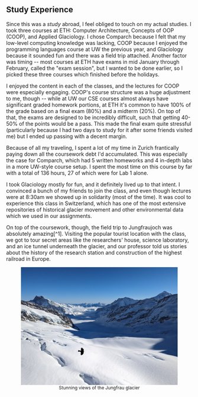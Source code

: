 ## Study Experience

Since this was a *study* abroad, I feel obliged to touch on my actual studies. I took three courses at ETH: Computer Architecture, Concepts of OOP (COOP), and Applied Glaciology.
I chose Comparch because I felt that my low-level computing knowledge was lacking, COOP because I enjoyed the programming languages course at UW the previous year, and Glaciology because it sounded fun and there was a field trip attached.
Another factor was timing -- most courses at ETH have exams in mid January through February, called the "exam session", but I wanted to be done earlier, so I picked these three courses which finished before the holidays.

I enjoyed the content in each of the classes, and the lectures for COOP were especially engaging.
COOP's course structure was a huge adjustment to me, though -- while at UW our CSE courses almost always have significant graded homework portions, at ETH it's common to have 100% of the grade based on a final exam (80%) and a midterm (20%).
On top of that, the exams are designed to be incredibly difficult, such that getting 40-50% of the points would be a pass.
This made the final exam quite stressful (particularly because I had two days to study for it after some friends visited me) but I ended up passing with a decent margin.

Because of all my traveling, I spent a lot of my time in Zurich frantically paying down all the coursework debt I'd accumulated.
This was especially the case for Comparch, which had 5 written homeworks and 4 in-depth labs in a more UW-style course setup.
I spent the most time on this course by far with a total of 136 hours, 27 of which were for Lab 1 alone.

I took Glaciology mostly for fun, and it definitely lived up to that intent.
I convinced a bunch of my friends to join the class, and even though lectures were at 8:30am we showed up in solidarity (most of the time).
It was cool to experience this class in Switzerland, which has one of the most extensive repositories of historical glacier movement and other environmental data which we used in our assignments.

On top of the coursework, though, the field trip to Jungfraujoch was absolutely amazing[^1].
Visiting the popular tourist location with the class, we got to tour secret areas like the researchers' house, science laboratory, and an ice tunnel underneath the glacier, and our professor told us stories about the history of the research station and construction of the highest railroad in Europe.

<figure>
    <img src="/public/img/abroad-jungfraujoch-glacier.jpeg" style="margin-bottom: 0; display: block; margin-left: auto; margin-right: auto;" />
    <figcaption style="font-size: 0.75rem; text-align: center;">Stunning views of the Jungfrau glacier</figcaption>
</figure>
